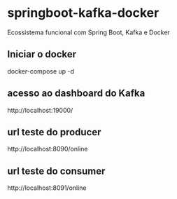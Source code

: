 # springboot-kafka-docker
Ecossistema funcional com Spring Boot, Kafka e Docker

## Iniciar o docker
docker-compose up -d
## acesso ao dashboard do Kafka
http://localhost:19000/
## url teste do producer
http://localhost:8090/online
## url teste do consumer
http://localhost:8091/online